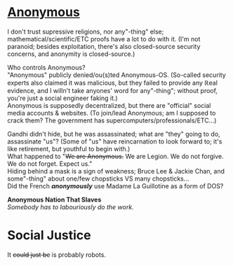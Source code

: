 # [Anonymous](https://en.wikipedia.org/wiki/Anonymous_(group))

I don't trust supressive religions, nor any"-thing" else; mathematical/scientific/ETC proofs have a lot to do with it. (I'm not paranoid; besides exploitation, there's also closed-source security concerns, and anonymity is closed-source.)

Who controls Anonymous?
<br>"Anonymous" publicly denied/ou(s)ted Anonymous-OS. (So-called security experts also claimed it was malicious, but they failed to provide any ℝeal evidence, and I willn't take anyones' word for any"-thing"; without proof, you're just a social engineer faking it.)
<br>Anonymous is supposedly decentralized, but there are "official" social media accounts & websites. (To join/lead Anonymous; am I supposed to crack them? The government has supercomputers/professionals/ETC...)

Gandhi didn't hide, but he was assassinated; what are "they" going to do, assassinate "us"? (Some of "us" have reincarnation to look forward to; it's like retirement, but youthful to begin with.)
<br>What happened to  "~~We are Anonymous.~~ We are Legion. We do not forgive. We do not forget. Expect us."
<br>Hiding behind a mask is a sign of weakness; Bruce Lee & Jackie Chan, and some"-thing" about one/few chopsticks VS many chopsticks...
<br>Did the French ***anonymously*** use Madame La Guillotine as a form of DOS?

**Anonymous Nation That Slaves**
<br>*Somebody has to labouriously do the work.*

# Social Justice
It ~~could just be~~ is probably robots.
